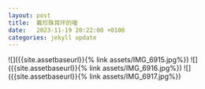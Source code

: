 ```yaml
---
layout: post
title:  戴珍珠耳环的喵
date:   2023-11-19 20:22:00 +0100
categories: jekyll update
---
```

![]({{site.assetbaseurl}}{% link assets/IMG_6915.jpg%})
![]({{site.assetbaseurl}}{% link assets/IMG_6916.jpg%})
![]({{site.assetbaseurl}}{% link assets/IMG_6917.jpg%})


